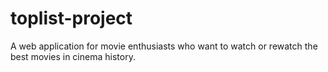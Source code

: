 # toplist-project

A web application for movie enthusiasts who want to watch or rewatch the best movies in cinema history.
